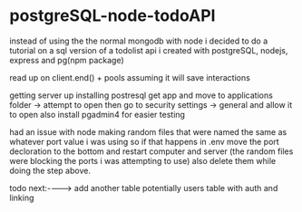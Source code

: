 # postgreSQL-node-todoAPI
instead of using the the normal mongodb with node i decided to do a tutorial on a sql version of a todolist api i created with postgreSQL, nodejs, express and pg(npm package)

read up on client.end() + pools assuming it will save interactions 

getting server up
installing postresql get app and move to applications folder -> attempt to open then go to security settings -> general and allow it to open
also install pgadmin4 for easier testing 

had an issue with node making random files that were named the same as whatever port value i was using so if that happens in .env move the port decloration to the bottom and restart computer and server
(the random files were blocking the ports i was attempting to use) also delete them while doing the step above.





todo next:----> add another table potentially users table with auth and linking
